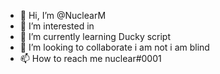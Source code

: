 - 👋 Hi, I’m @NuclearM
- 👀 I’m interested in 
- 🌱 I’m currently learning Ducky script 
- 💞️ I’m looking to collaborate i am not i am blind
- 📫 How to reach me nuclear#0001

<!---
NuclearM/NuclearM is a ✨ special ✨ repository because its `README.md` (this file) appears on your GitHub profile.
You can click the Preview link to take a look at your changes.
--->
